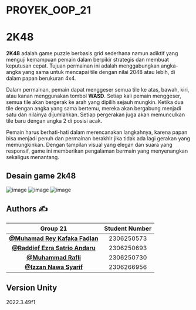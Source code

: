
# PROYEK_OOP_21

# **2K48**

**2K48** adalah game puzzle berbasis grid sederhana namun adiktif yang menguji kemampuan pemain dalam berpikir strategis dan membuat keputusan cepat. Tujuan permainan ini adalah menggabungkan angka-angka yang sama untuk mencapai tile dengan nilai 2048 atau lebih, di dalam papan berukuran 4x4.

Dalam permainan, pemain dapat menggeser semua tile ke atas, bawah, kiri, atau kanan menggunakan tombol **WASD**. Setiap kali pemain menggeser, semua tile akan bergerak ke arah yang dipilih sejauh mungkin. Ketika dua tile dengan angka yang sama bertemu, mereka akan bergabung menjadi satu dan nilainya dijumlahkan. Setiap pergerakan juga akan memunculkan tile baru dengan angka 2 di posisi acak.

Pemain harus berhati-hati dalam merencanakan langkahnya, karena papan bisa menjadi penuh dan permainan berakhir jika tidak ada lagi gerakan yang memungkinkan. Dengan tampilan visual yang elegan dan suara yang responsif, game ini memberikan pengalaman bermain yang menyenangkan sekaligus menantang.

## Desain game 2k48
![image](https://hackmd.io/_uploads/Sy7K75rHJe.png)
![image](https://hackmd.io/_uploads/B1Y375BB1g.png)
![image](https://hackmd.io/_uploads/HkuXE9Br1x.png)


## **Authors ✍️**
| Group 21  | Student Number |
| :----------------: | :------------: |
| [**@Muhamad Rey Kafaka Fadlan**](https://github.com/MuhamadReyKF)| 2306250573 |
| [**@Raddief Ezra Satrio Andaru**](https://github.com/Raddief)| 2306250693 |
| [**@Muhammad Rafli**](https://github.com/MRafli127)| 2306250730 |
| [**@Izzan Nawa Syarif**](https://github.com/0TheMagik)| 2306266956 |

## Version Unity
2022.3.49f1
